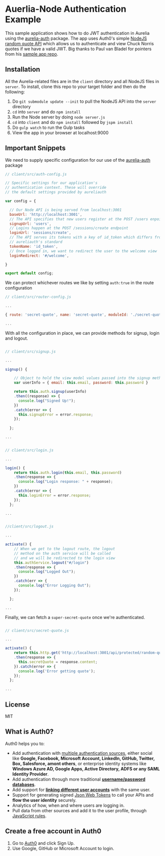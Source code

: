 # Auerlia-Node Authentication Example

This sample application shows how to do JWT authentication in Aurelia using the [aurelia-auth](https://github.com/paulvanbladel/aurelia-auth) package. The app uses Auth0's simple [NodeJS random quote API](https://github.com/auth0/nodejs-jwt-authentication-sample) which allows us to authenticate and view Chuck Norris quotes if we have a valid JWT. Big thanks to Paul van Bladel for pointers from his [sample app repo](https://github.com/paulvanbladel/aurelia-auth-sample).

## Installation

All the Aurelia-related files are in the `client` directory and all NodeJS files in `server`. To install, clone this repo to your target folder and then do the following:

1. Do `git submodule update --init` to pull the NodeJS API into the `server` directory
2. `cd` into `server` and do `npm install`
3. Run the Node server by doing `node server.js`
4. `cd` into `client` and do `npm install` followed by `jspm install`
5. Do `gulp watch` to run the Gulp tasks
6. View the app in your browser at localhost:9000

## Important Snippets

We need to supply specific configuration for our use of the [aurelia-auth](https://github.com/paulvanbladel/aurelia-auth) package

```js
// client/src/auth-config.js

// Specific settings for our application's
// authentication context. These will override
// the default settings provided by aureliauth

var config = {

  // Our Node API is being served from localhost:3001
  baseUrl: 'http://localhost:3001',
  // The API specifies that new users register at the POST /users enpoint
  signupUrl: 'users',
  // Logins happen at the POST /sessions/create endpoint
  loginUrl: 'sessions/create',
  // The API serves its tokens with a key of id_token which differs from
  // aureliauth's standard
  tokenName: 'id_token',
  // Once logged in, we want to redirect the user to the welcome view
  loginRedirect: '#/welcome',

}

export default config;
```

We can protect whichever routes we like by setting `auth:true` in the route configuration
```js
// client/src/router-config.js

...

{ route: 'secret-quote', name: 'secret-quote', moduleId: './secret-quote', nav: true, title:'Super Secret Quote', auth: true },

...
```

With all the configuration in place, we can provide methods for signup, login and logout.
```js

// client/src/signup.js

...

signup() {

    // Object to hold the view model values passed into the signup method
    var userInfo = { email: this.email, password: this.password }

    return this.auth.signup(userInfo)
    .then((response) => {
      console.log("Signed Up!");
    })
    .catch(error => {
      this.signupError = error.response;
    });
    
  };

...
```

```js

// client/src/login.js

...

login() {
    return this.auth.login(this.email, this.password)
    .then(response => {
      console.log("Login response: " + response);
    })
    .catch(error => {
      this.loginError = error.response;
    });
  };

...
```

```js

//client/src/logout.js

...

activate() {
    // When we get to the logout route, the logout 
    // method on the auth service will be called  
    // and we will be redirected to the login view
    this.authService.logout("#/login")
    .then(response => {
      console.log("Logged Out");
    })
    .catch(err => {
      console.log("Error Logging Out");
    });

  };

...
```

Finally, we can fetch a `super-secret-quote` once we're authenticated.

```js

// client/src/secret-quote.js

...

activate() {
    return this.http.get('http://localhost:3001/api/protected/random-quote')
    .then(response => {
      this.secretQuote = response.content;
    }).catch(error => {
      console.log('Error getting quote');
    });
  };

...
```

## License

MIT

## What is Auth0?

Auth0 helps you to:

* Add authentication with [multiple authentication sources](https://docs.auth0.com/identityproviders), either social like **Google, Facebook, Microsoft Account, LinkedIn, GitHub, Twitter, Box, Salesforce, amont others**, or enterprise identity systems like **Windows Azure AD, Google Apps, Active Directory, ADFS or any SAML Identity Provider**.
* Add authentication through more traditional **[username/password databases](https://docs.auth0.com/mysql-connection-tutorial)**.
* Add support for **[linking different user accounts](https://docs.auth0.com/link-accounts)** with the same user.
* Support for generating signed [Json Web Tokens](https://docs.auth0.com/jwt) to call your APIs and **flow the user identity** securely.
* Analytics of how, when and where users are logging in.
* Pull data from other sources and add it to the user profile, through [JavaScript rules](https://docs.auth0.com/rules).

## Create a free account in Auth0

1. Go to [Auth0](https://auth0.com) and click Sign Up.
2. Use Google, GitHub or Microsoft Account to login.